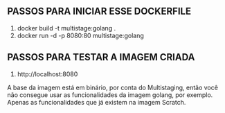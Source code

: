 ## PASSOS PARA INICIAR ESSE DOCKERFILE
1. docker build -t multistage:golang .
2. docker run -d -p 8080:80 multistage:golang


## PASSOS PARA TESTAR A IMAGEM CRIADA
1. http://localhost:8080


A base da imagem está em binário, por conta do Multistaging, então você não consegue usar as funcionalidades da imagem golang, por exemplo. Apenas as funcionalidades que já existem na imagem Scratch.